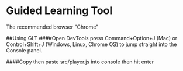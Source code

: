 # Guided Learning Tool

The recommended browser "Chrome" 

##Using GLT
####Open DevTools
press Command+Option+J (Mac) or Control+Shift+J (Windows, Linux, Chrome OS) to jump straight into the Console panel.

####Copy then paste src/player.js into console then hit enter

